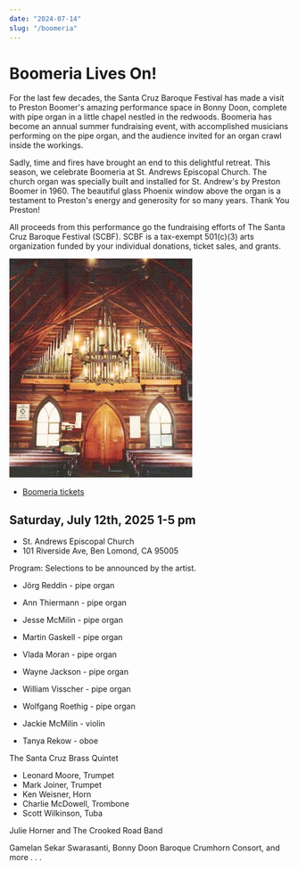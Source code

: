 ```yaml
---
date: "2024-07-14"
slug: "/boomeria"
---
```


# Boomeria Lives On!

For the last few decades, the Santa Cruz Baroque Festival has made a visit to Preston Boomer's amazing performance space in Bonny Doon, complete with pipe organ in a little chapel nestled in the redwoods. Boomeria has become an annual summer fundraising event, with accomplished musicians performing on the pipe organ, and the audience invited for an organ crawl inside the workings.

Sadly, time and fires have brought an end to this delightful retreat. This season, we celebrate Boomeria at St. Andrews Episcopal Church. The church organ was specially built and installed for St. Andrew's by Preston Boomer in 1960. The beautiful glass Phoenix window above the organ is a testament to Preston's energy and generosity for so many years. Thank You Preston!

All proceeds from this performance go the fundraising efforts of The Santa Cruz Baroque Festival (SCBF). SCBF is a tax-exempt 501(c)(3) arts organization funded by your individual donations, ticket sales, and grants.

![](boomeria-img00.jpg)

* [Boomeria tickets](https://runsignup.com/TicketEvent/SantaCruzBaroqueFestivalBoomeria)


## Saturday, July 12th, 2025 1-5 pm

* St. Andrews Episcopal Church
* 101 Riverside Ave, Ben Lomond, CA 95005


Program: Selections to be announced by the artist.

* Jörg Reddin - pipe organ
* Ann Thiermann - pipe organ
* Jesse McMilin - pipe organ
* Martin Gaskell - pipe organ
* Vlada Moran - pipe organ
* Wayne Jackson - pipe organ
* William Visscher - pipe organ
* Wolfgang Roethig - pipe organ 

* Jackie McMilin - violin
* Tanya Rekow - oboe

The Santa Cruz Brass Quintet
* Leonard Moore, Trumpet
* Mark Joiner, Trumpet
* Ken Weisner, Horn
* Charlie McDowell, Trombone
* Scott Wilkinson, Tuba

Julie Horner and The Crooked Road Band 

Gamelan Sekar Swarasanti, Bonny Doon Baroque Crumhorn Consort, and more . . . 

